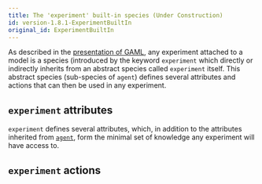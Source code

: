 ```yaml
---
title: The 'experiment' built-in species (Under Construction)
id: version-1.8.1-ExperimentBuiltIn
original_id: ExperimentBuiltIn
---
```





As described in the [presentation of GAML](Introduction), any experiment attached to a model is a species (introduced by the keyword `experiment` which directly or indirectly inherits from an abstract species called `experiment` itself. This abstract species (sub-species of `agent`) defines several attributes and actions that can then be used in any experiment.






## `experiment` attributes
`experiment` defines several attributes, which, in addition to the attributes inherited from [`agent`](AgentBuiltIn), form the minimal set of knowledge any experiment will have access to.
 


## `experiment` actions